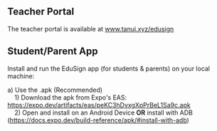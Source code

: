 ## Teacher Portal
The teacher portal is available at www.tanuj.xyz/edusign

## Student/Parent App
Install and run the EduSign app (for students & parents) on your local machine:

a) Use the .apk (Recommended) \
&nbsp;&nbsp;&nbsp;&nbsp;1) Download the apk from Expo's EAS: https://expo.dev/artifacts/eas/peKC3hDvxgXpPrBeL1Sa9c.apk \
&nbsp;&nbsp;&nbsp;&nbsp;2) Open and install on an Android Device **OR** install with ADB (https://docs.expo.dev/build-reference/apk/#install-with-adb)


